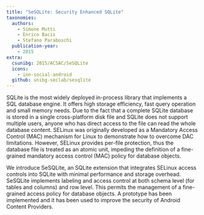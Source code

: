 ```yaml
---
title: "SeSQLite: Security Enhanced SQLite"
taxonomies:
  authors:
    - Simone Mutti
    - Enrico Bacis
    - Stefano Paraboschi
  publication-year:
    - 2015
extra:
  csunibg: 2015/ACSAC/SeSQLite
  icons:
    - ion-social-android
  github: unibg-seclab/sesqlite
---
```


SQLite is the most widely deployed in-process library that
implements a SQL database engine. It offers high storage efficiency,
fast query operation and small memory needs. Due
to the fact that a complete SQLite database is stored in a
single cross-platform disk file and SQLite does not support
multiple users, anyone who has direct access to the file can
read the whole database content. SELinux was originally
developed as a Mandatory Access Control (MAC) mechanism
for Linux to demonstrate how to overcome DAC limitations.
However, SELinux provides per-file protection, thus
the database file is treated as an atomic unit, impeding the
definition of a fine-grained mandatory access control (MAC)
policy for database objects.

We introduce SeSQLite, an SQLite extension that integrates
SELinux access controls into SQLite with minimal
performance and storage overhead. SeSQLite implements
labeling and access control at both schema level (for tables
and columns) and row level. This permits the management
of a fine-grained access policy for database objects. A prototype
has been implemented and it has been used to improve
the security of Android Content Providers.
